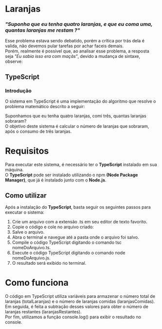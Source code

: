 # Laranjas

### _"Suponha que eu tenha quatro laranjas, e que eu coma uma, quantas laranjas me restam ?"_

Esse problema estava sendo debatido, porém a crítica por trás dela é valida, não devemos pular tarefas por achar faceis demais.<br>
Porém, realmente é possível que, ao analisar esse problema, a resposta seja _"Eu sabia isso era com maçãs"_, devido a mudança de sintaxe, observe: 

## TypeScript
### Introdução
O sistema em TypeScript é uma implementação do algoritmo que resolve o problema matemático descrito a seguir:

Suponhamos que eu tenha quatro laranjas, comi três, quantas laranjas sobraram?<br>
O objetivo deste sistema é calcular o número de laranjas que sobraram, após o consumo de três laranjas.<br>

# Requisitos
Para executar este sistema, é necessário ter o __TypeScript__ instalado em sua máquina. <br>
O __TypeScript__ pode ser instalado utilizando o npm __(Node Package Manager)__, que já é instalado junto com o __Node.js__.<br>

## Como utilizar
Após a instalação do __TypeScript__, basta seguir os seguintes passos para executar o sistema:

<ol>
    <li>Crie um arquivo com a extensão .ts em seu editor de texto favorito.</li>
    <li>Copie o código e cole no arquivo criado:</li>
    <li>Salve o arquivo.</li>
    <li>Abra o terminal e navegue até a pasta onde o arquivo foi salvo.</li>
    <li>Compile o código TypeScript digitando o comando tsc nomeDoArquivo.ts.</li>
    <li>Execute o código TypeScript digitando o comando node nomeDoArquivo.js.</li>
    <li>O resultado será exibido no terminal.</li>
</ol>

# Como funciona
O código em TypeScript utiliza variáveis para armazenar o número total de laranjas (totalLaranjas) e o número de laranjas comidas (laranjasComidas).<br> 
Em seguida, é feita a subtração desses valores para obter o número de laranjas restantes (laranjasRestantes).<br>
Por fim, utilizamos a função console.log() para exibir o resultado no console.
